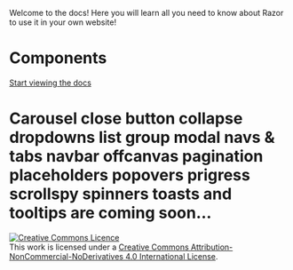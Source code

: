 <div style="display: none;"><link href="https://cdn.razorcss.xyz/css/razor-css-1.1.min.css" rel="stylesheet">
<script src="https://cdn.razorcss.xyz/js/bundle.min.js"></script>
<link href="https://cdn.razorcss.xyz/icons/style.css" rel="stylesheet"></div>

Welcome to the docs! Here you will learn all you need to know about Razor to use it in your own website!

# Components

<a class="btn btn-primary" href="/INTRO.html" role="button">Start viewing the docs</a>

# Carousel close button collapse dropdowns list group modal navs & tabs navbar offcanvas pagination placeholders popovers prigress scrollspy spinners toasts and tooltips are coming soon...

<a rel="license" href="http://creativecommons.org/licenses/by-nc-nd/4.0/"><img alt="Creative Commons Licence" style="border-width:0" src="https://i.creativecommons.org/l/by-nc-nd/4.0/88x31.png" /></a><br />This work is licensed under a <a rel="license" href="http://creativecommons.org/licenses/by-nc-nd/4.0/">Creative Commons Attribution-NonCommercial-NoDerivatives 4.0 International License</a>.
